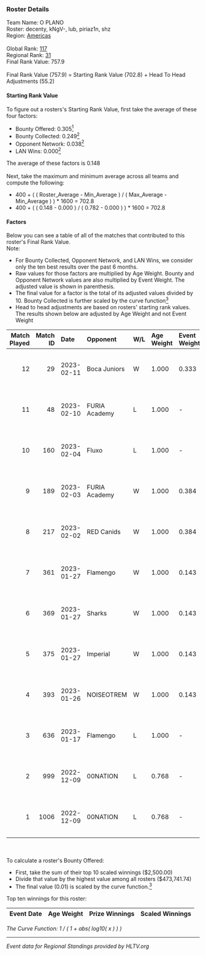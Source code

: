 ### Roster Details<br />
Team Name: O PLANO<br />
Roster: decenty, kNgV-, lub, piriaz1n, shz<br />
Region: [Americas]( ../standings_americas.md)<br />
<br />
Global Rank: [117](../standings_global.md)<br />
Regional Rank: [31]( ../standings_americas.md)<br />
Final Rank Value:  757.9<br />
<br />
Final Rank Value (757.9) = Starting Rank Value (702.8) + Head To Head Adjustments (55.2)<br />

#### Starting Rank Value<br />
To figure out a rosters's Starting Rank Value, first take the average of these four factors:<br />
- Bounty Offered: 0.305[<sup>1</sup>](#table2)
- Bounty Collected: 0.249[<sup>2</sup>](#table1)
- Opponent Network: 0.038[<sup>2</sup>](#table1)
- LAN Wins: 0.000[<sup>2</sup>](#table1)

The average of these factors is 0.148<br />
<br />
Next, take the maximum and minimum average across all teams and compute the following:<br />
- 400 + ( ( Roster_Average - Min_Average ) / ( Max_Average - Min_Average ) ) * 1600 = 702.8
- 400 + ( ( 0.148 - 0.000 ) / ( 0.782 - 0.000 ) ) * 1600 = 702.8


#### Factors<br />
Below you can see a table of all of the matches that contributed to this roster's Final Rank Value.<br />
Note:<br />

- For Bounty Collected, Opponent Network, and LAN Wins, we consider only the ten best results over the past 6 months.
- Raw values for those factors are multiplied by Age Weight. Bounty and Opponent Network values are also multiplied by Event Weight. The adjusted value is shown in parenthesis.
- The final value for a factor is the total of its adjusted values divided by 10. Bounty Collected is further scaled by the curve function[<sup>3</sup>](#curveFunction)
- Head to head adjustments are based on rosters' starting rank values. The results shown below are adjusted by Age Weight and not Event Weight
<span id="table1"></span><br />


| Match Played | Match ID | Date       | Opponent      | W/L | Age Weight | Event Weight | Bounty Collected | Opponent Network | LAN Wins  | H2H Adj. | Roster                                |
| -: | -: | :- | :- | :- | :- | :- | :- | :- | :- | -: | :- |
|           12 |       29 | 2023-02-11 | Boca Juniors  | W   | 1.000      | 0.333        | 0.005 (0.002)    | 0.200 (0.067)    | 0 (0.000) |    12.23 | decenty, kNgV-, lub, piriaz1n, shz    |
|           11 |       48 | 2023-02-10 | FURIA Academy | L   | 1.000      | -            | -                | -                | -         |   -16.06 | decenty, kNgV-, lub, piriaz1n, shz    |
|           10 |      160 | 2023-02-04 | Fluxo         | L   | 1.000      | -            | -                | -                | -         |    -8.50 | decenty, kNgV-, lub, piriaz1n, shz    |
|            9 |      189 | 2023-02-03 | FURIA Academy | W   | 1.000      | 0.384        | 0.004 (0.002)    | 0.278 (0.107)    | 0 (0.000) |    15.03 | decenty, kNgV-, lub, piriaz1n, shz    |
|            8 |      217 | 2023-02-02 | RED Canids    | W   | 1.000      | 0.384        | 0.001 (0.000)    | 0.178 (0.068)    | 0 (0.000) |    14.61 | decenty, kNgV-, lub, piriaz1n, shz    |
|            7 |      361 | 2023-01-27 | Flamengo      | W   | 1.000      | 0.143        | 0.001 (0.000)    | 0.288 (0.041)    | 0 (0.000) |    16.26 | decenty, kNgV-, lub, piriaz1n, shz    |
|            6 |      369 | 2023-01-27 | Sharks        | W   | 1.000      | 0.143        | 0.017 (0.002)    | 0.439 (0.063)    | 0 (0.000) |    20.96 | decenty, kNgV-, lub, piriaz1n, shz    |
|            5 |      375 | 2023-01-27 | Imperial      | W   | 1.000      | 0.143        | 0.022 (0.003)    | 0.254 (0.036)    | 0 (0.000) |    24.27 | decenty, kNgV-, lub, piriaz1n, shz    |
|            4 |      393 | 2023-01-26 | NOISEOTREM    | W   | 1.000      | 0.143        | 0.000 (0.000)    | 0.000 (0.000)    | 0 (0.000) |     5.45 | decenty, kNgV-, lub, piriaz1n, shz    |
|            3 |      636 | 2023-01-17 | Flamengo      | L   | 1.000      | -            | -                | -                | -         |   -15.81 | decenty, kNgV-, lub, piriaz1n, shz    |
|            2 |      999 | 2022-12-09 | 00NATION      | L   | 0.768      | -            | -                | -                | -         |    -6.63 | caike, decenty, kNgV-, lukz, piriaz1n |
|            1 |     1006 | 2022-12-09 | 00NATION      | L   | 0.768      | -            | -                | -                | -         |    -6.66 | caike, decenty, kNgV-, lukz, piriaz1n |

<br />
<span id="table2"></span><br />
To calculate a roster's Bounty Offered:<br />

- First, take the sum of their top 10 scaled winnings ($2,500.00)
- Divide that value by the highest value among all rosters ($473,741.74)
- The final value (0.01) is scaled by the curve function.[<sup>3</sup>](#curveFunction)

Top ten winnings for this roster:<br />

| Event Date | Age Weight | Prize Winnings | Scaled Winnings |
| :- | -: | :- | :- |


<span id="curveFunction"></span>_The Curve Function: 1 / ( 1 + abs( log10( x ) ) )_<br />

---
_Event data for Regional Standings provided by HLTV.org_<br />
